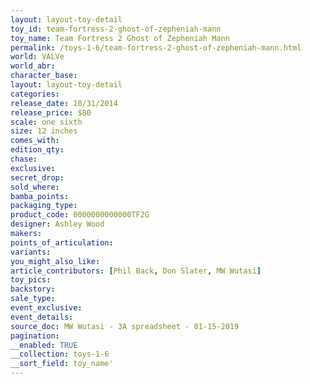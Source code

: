 ```yaml
---
layout: layout-toy-detail 
toy_id: team-fortress-2-ghost-of-zepheniah-mann
toy_name: Team Fortress 2 Ghost of Zepheniah Mann
permalink: /toys-1-6/team-fortress-2-ghost-of-zepheniah-mann.html
world: VALVe
world_abr: 
character_base: 
layout: layout-toy-detail
categories: 
release_date: 10/31/2014
release_price: $80 
scale: one sixth
size: 12 inches
comes_with: 
edition_qty: 
chase: 
exclusive: 
secret_drop: 
sold_where: 
bamba_points: 
packaging_type: 
product_code: 0000000000000TF2G
designer: Ashley Wood
makers: 
points_of_articulation: 
variants: 
you_might_also_like: 
article_contributors: [Phil Back, Don Slater, MW Wutasi]
toy_pics: 
backstory: 
sale_type: 
event_exclusive: 
event_details: 
source_doc: MW Wutasi - 3A spreadsheet - 01-15-2019
pagination: 
__enabled: TRUE
__collection: toys-1-6
__sort_field: toy_name'
---
```

